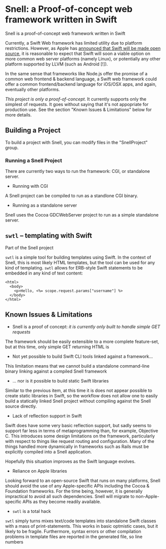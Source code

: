 
# Snell: a Proof-of-concept web framework written in Swift

Snell is a proof-of-concept web framework written in Swift 

Currently, a Swift Web framework has limited utility due to platform restrictions.  However, as Apple has [announced that Swift will be made open source](https://developer.apple.com/swift/), it is reasonable to expect that Swift will soon a viable option on more common web server platforms (namely Linux), or potentially any other platform supported by LLVM (such as Android [!]).

In the same sense that frameworks like Node.js offer the promise of a common web frontend & backend language, a Swift web framework could offer a common frontend/backend language for iOS/OSX apps, and again, eventually other platforms.

*This project is only a proof-of-concept*.  It currently supports only the simplest of requests.  It goes without saying that it's not appopriate for production use.  See the section "Known Issues & Limitations" below for more details.

## Building a Project

To build a project with Snell, you can modify files in the "SnellProject" group.

### Running a Snell Project

There are currently two ways to run the framework: CGI, or standalone server.

- Running with CGI

A Snell project can be compiled to run as a standlone CGI binary.

- Running as a standalone server

Snell uses the Cocoa GDCWebServer project to run as a simple standalone server.

## `swtl` – templating with Swift

Part of the Snell project 

`swtl` is a simple tool for building templates using Swift.  In the context of Snell, this is most likely HTML templates, but the tool can be used for any kind of templating.  `swtl` allows for ERB-style Swift statements to be embedded in any kind of text content:

```
<html>
  <body>
    <p>Hello, <%= scope.request.params["username"] %>
  </body>
</html>
```


## Known Issues & Limitations

- Snell is a proof of concept: *it is currently only built to handle simple GET requests*

The framework should be easily extensible to a more complete feature-set, but at this time, only simple GET returning HTML is 

- Not yet possible to build Swift CLI tools linked against a framework...

This limitation means that we cannot build a standalone command-line binary linking against a compiled Snell framework 

- ... nor is it possible to build static Swift libraries

Similar to the previous item, at this time it is does not appear possible to create static libraries in Swift, so the workflow does not allow one to easily build a statically linked Snell project without compiling against the Snell source directly.

- Lack of reflection support in Swift

Swift does have some very basic reflection support, but sadly seems to support far less in terms of metaprogramming than, for example, Objective C.  This introduces some design limitations on the framework, particularly with respect to things like request routing and configuration.  Many of the things handled more dynamically in frameworks such as Rails must be explicitly compiled into a Snell application.

Hopefully this situation improves as the Swift language evolves.

- Reliance on Apple libraries

Looking forward to an open-source Swift that runs on many platforms, Snell should avoid the use of any Apple-specific APIs including the Cocoa & Foundation frameworks.  For the time being, however, it is generally impractical to avoid all such dependencies.  Snell will migrate to non-Apple-specific APIs as they become readily available.

- `swtl` is a total hack

`swtl` simply turns mixes text/code templates into standalone Swift classes with a mass of print-statements.  This works in basic optmistic cases, but it likely to be fragile.  Furthermore, syntax errors or other compilation problems in template files are reported in the generated file, so line numbers 

